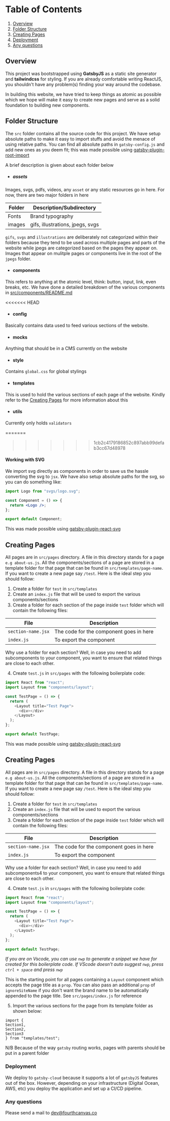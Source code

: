 # Table of Contents

1. [Overview](#overview)
2. [Folder Structure](#folder-structure)
3. [Creating Pages](#creating-pages)
4. [Deployment](#deployment)
5. [Any questions](#any-questions)

## Overview

This project was bootstrapped using **GatsbyJS** as a static site generator and **tailwindcss** for styling. If you are already comfortable writing ReactJS, you shouldn't have any problem(s) finding your way around the codebase.

In building this website, we have tried to keep things as atomic as possible which we hope will make it easy to create new pages and serve as a solid foundation to building new components.

## Folder Structure

The `src` folder contains all the source code for this project. We have setup absolute paths to make it easy to import stuffs and avoid the menace of using relative paths. You can find all absolute paths in `gatsby-config.js` and add new ones as you deem fit; this was made possible using [gatsby-plugin-root-import](https://www.gatsbyjs.com/plugins/gatsby-plugin-root-import/?=root)

A brief description is given about each folder below

- ##### assets

Images, svgs, pdfs, videos, any `asset` or any static resources go in here. For now, there are two major folders in here

| Folder | Description/Subdirectory         |
| ------ | -------------------------------- |
| Fonts  | Brand typography                 |
| images | gifs, illustrations, jpegs, svgs |

`gifs`, `svgs` and `illustrations` are deliberately not categorized within their folders because they tend to be used across multiple pages and parts of the website while jpegs are categorized based on the pages they appear on. Images that appear on mulitple pages or components live in the root of the `jpegs` folder.

- #### components

This refers to anything at the atomic level, think: button, input, link, even breaks, etc. We have done a detailed breakdown of the various components in [src/components/README.md](src/components/README.md)

<<<<<<< HEAD

- #### config

Basically contains data used to feed various sections of the website.

- #### mocks

Anything that should be in a CMS currently on the website

- #### style

Contains `global.css` for global stylings

- #### templates

This is used to hold the various sections of each page of the website. Kindly refer to the [Creating Pages](#creating-pages) for more information about this

- #### utils

Currently only holds `validators`

=======

> > > > > > > 1cb2c4179186852c897abb99defab3cc67d48978

#### Working with SVG

We import svg directly as components in order to save us the hassle converting the svg to `jsx`. We have also setup absolute paths for the svg, so you can do something like:

```jsx
import Logo from "svgs/logo.svg";

const Component = () => {
  return <Logo />;
};

export default Component;
```

This was made possible using [gatsby-plugin-react-svg](https://www.gatsbyjs.com/plugins/gatsby-plugin-react-svg/)

## Creating Pages

All pages are in `src/pages` directory. A file in this directory stands for a page `e.g about-us.js`. All the components/sections of a page are stored in a template folder for that page that can be found in `src/templates/page-name`. If you want to create a new page say `/test`. Here is the ideal step you should follow:

1. Create a folder for `test` in `src/templates`
2. Create an `index.js` file that will be used to export the various components/sections
3. Create a folder for each section of the page inside `test` folder which will contain the following files:

| File               | Description                             |
| ------------------ | --------------------------------------- |
| `section-name.jsx` | The code for the component goes in here |
| `index.js`         | To export the component                 |

Why use a folder for each section? Well, in case you need to add subcomponents to your component, you want to ensure that related things are close to each other.

4. Create `test.js` in `src/pages` with the following boilerplate code:

```js
import React from "react";
import Layout from "components/layout";

const TestPage = () => {
  return (
    <Layout title="Test Page">
      <div></div>
    </Layout>
  );
};

export default TestPage;
```

This was made possible using [gatsby-plugin-react-svg](https://www.gatsbyjs.com/plugins/gatsby-plugin-react-svg/)

## Creating Pages

All pages are in `src/pages` directory. A file in this directory stands for a page `e.g about-us.js`. All the components/sections of a page are stored in a template folder for that page that can be found in `src/templates/page-name`. If you want to create a new page say `/test`. Here is the ideal step you should follow:

1. Create a folder for `test` in `src/templates`
2. Create an `index.js` file that will be used to export the various components/sections
3. Create a folder for each section of the page inside `test` folder which will contain the following files:

| File               | Description                             |
| ------------------ | --------------------------------------- |
| `section-name.jsx` | The code for the component goes in here |
| `index.js`         | To export the component                 |

Why use a folder for each section? Well, in case you need to add subcomponents4 to your component, you want to ensure that related things are close to each other.

4. Create `test.js` in `src/pages` with the following boilerplate code:

```js
import React from "react";
import Layout from "components/layout";

const TestPage = () => {
  return (
    <Layout title="Test Page">
      <div></div>
    </Layout>
  );
};

export default TestPage;
```

_If you are on Vscode, you can use `nwp` to generate a snippet we have for created for this boilerplate code. If VScode doesn't auto suggest `nwp`, press `ctrl + space` and press `nwp`_

This is the starting point for all pages containing a `Layout` component which accepts the page title as a `prop`.
You can also pass an additional `prop` of `ignoreSiteName` if you don't want the brand name to be automatically appended to the page title. See `src/pages/index.js` for reference

5. Import the various sections for the page from its template folder as shown below:

```
import {
Section1,
Section2,
Section3
} from "templates/test";
```

N/B Because of the way `gatsby` routing works, pages with parents should be put in a parent folder

### Deployment

We deploy to `gatsby-cloud` because it supports a lot of `gatsbyJS` features out of the box. However, depending on your infrastructure (Digital Ocean, AWS, etc) you deploy the application and set up a CI/CD pipeline.

### Any questions

Please send a mail to dev@fourthcanvas.co
